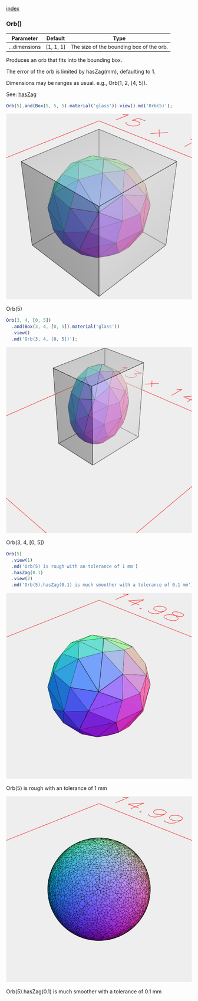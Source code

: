[index](../../nb/api/index.md)
### Orb()
Parameter|Default|Type
---|---|---
...dimensions|[1, 1, 1]|The size of the bounding box of the orb.

Produces an orb that fits into the bounding box.

The error of the orb is limited by hasZag(mm), defaulting to 1.

Dimensions may be ranges as usual. e.g., Orb(1, 2, [4, 5]).

See: [hasZag](../../nb/api/hasZag.md)

```JavaScript
Orb(5).and(Box(5, 5, 5).material('glass')).view().md('Orb(5)');
```

![Image](Orb.md.0.png)

Orb(5)

```JavaScript
Orb(3, 4, [0, 5])
  .and(Box(3, 4, [0, 5]).material('glass'))
  .view()
  .md('Orb(3, 4, [0, 5])');
```

![Image](Orb.md.1.png)

Orb(3, 4, [0, 5])

```JavaScript
Orb(5)
  .view(1)
  .md('Orb(5) is rough with an tolerance of 1 mm')
  .hasZag(0.1)
  .view(2)
  .md('Orb(5).hasZag(0.1) is much smoother with a tolerance of 0.1 mm');
```

![Image](Orb.md.2.png)

Orb(5) is rough with an tolerance of 1 mm

![Image](Orb.md.3.png)

Orb(5).hasZag(0.1) is much smoother with a tolerance of 0.1 mm
